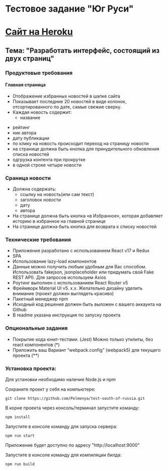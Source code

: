 # Тестовое задание "Юг Руси"
# [Сайт на Heroku](https://test-south-of-russia.herokuapp.com)

##  Тема: "Разработать интерфейс, состоящий из двух страниц"

### Продуктовые требования
#### Главная страница
*	Отображение избранных новостей в шапке сайта
*	Показывает последние 20 новостей в виде колонок, отсортированного по дате, самые свежие сверху.
*	Каждая новость содержит:
	- название
  - рейтинг
  - ник автора
  - дату публикации
  - по клику на новость происходит переход на страницу новости
  - на странице должна быть кнопка для принудительного обновления списка новостей
  - одгрузка контента при прокрутке
  - в одной строке четыре новости

### Сраница новости
* Должна содержать:
  - ссылку на новость(или сам текст)
  - заголовок новости
  -	дату
  - автора
*	На странице должна быть кнопка «в Избранное», которая добавляет историю в избранное на главной странице
*	На странице должна быть кнопка для возврата к списку новостей

### Технические требования
*	Приложение разработано с использованием React v17 и Redux
*	SPA
*	Использование lazy-load компонентов
*	Данные можно получить любым удобным для Вас способом. Использовать fakejson, jsonplaceholder или придумать свой Fake REST API). Для запросов используем Axios
*	Роутинг выполнен с использованием React Router v5
*	Фреймворк Material UI v5. x.x. Желательно дизайну уделить внимание (проект должен выглядеть красиво)
*	Пакетный менеджер npm
*	Исходный код решения должен быть выложен с вашего аккаунта на Github
*	В readme указана инструкция по запуску проекта
### Опциональные задания
*	Покрытие кода юнит-тестами. (Jest) Можно только утилиты, без react компонентов (*)
*	Приложить ваш Вариант “webpack.config” (webpack5) для текущего проекта (**)

### Установка проекта:
 Для установки необходимо наличие Node.js и npm

Сохраните проект у себя на компьютере:
```
git clone https://github.com/Pelmenya/test-south-of-russia.git
```
В корне проекта через консоль/терминал запустите команду:
```
npm install
```
Запустите в консоле команду для запуска сервера:
```
npm run start
```
Приложение будет доступно по адресу "http://localhost:9000"

Запустите в консоле команду для компиляции билда:
```
npm run build
```
